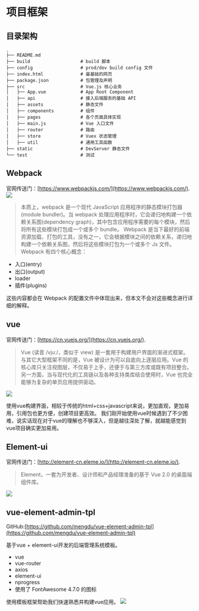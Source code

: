 # 项目框架

## 目录架构

```
.
├── README.md
├── build                   # build 脚本
├── config                  # prod/dev build config 文件
├── index.html              # 最基础的网页
├── package.json            # 包管理及声明
├── src                     # Vue.js 核心业务
│   ├── App.vue             # App Root Component
│   ├── api                 # 接入后端服务的基础 API
│   ├── assets              # 静态文件
│   ├── components          # 组件
│   ├── pages               # 各个页面具体实现
│   ├── main.js             # Vue 入口文件
│   ├── router              # 路由
│   ├── store               # Vuex 状态管理
│   ├── util                # 通用工具函数
├── static                  # DevServer 静态文件
└── test                    # 测试
```

## Webpack
官网传送门：[https://www.webpackjs.com/](https://www.webpackjs.com/).
![](http://photo-frytea.test.upcdn.net/20190318071117.png)
>本质上，webpack 是一个现代 JavaScript 应用程序的静态模块打包器(module bundler)。当 webpack 处理应用程序时，它会递归地构建一个依赖关系图(dependency graph)，其中包含应用程序需要的每个模块，然后将所有这些模块打包成一个或多个 bundle。
Webpack 是当下最好的前端资源加载、打包的工具，没有之一，它会根据模块之间的依赖关系，递归地构建一个依赖关系图，然后将这些模块打包为一个或多个 Js 文件。Webpack 有四个核心概念：

* 入口(entry)
* 出口(output)
* loader
* 插件(plugins)

这些内容都会在 Webpack 的配置文件中体现出来，但本文不会对这些概念进行详细的解释。
## vue
官网传送门：[https://cn.vuejs.org/](https://cn.vuejs.org/).
>Vue (读音 /vjuː/，类似于 view) 是一套用于构建用户界面的渐进式框架。与其它大型框架不同的是，Vue 被设计为可以自底向上逐层应用。Vue 的核心库只关注视图层，不仅易于上手，还便于与第三方库或既有项目整合。另一方面，当与现代化的工具链以及各种支持类库结合使用时，Vue 也完全能够为复杂的单页应用提供驱动。

![](http://photo-frytea.test.upcdn.net/20190318075739.png)

使用vue构建界面，相较于传统的html+css+javascript来说，更加直观，更加易用，引用包也更方便，创建项目更高效。
我们刚开始使用vue时候遇到了不少困难，说实话现在对于vue的理解也不够深入，但是越往深处了解，就越能感觉到vue项目确实更加易用。

## Element-ui
官网传送门：[http://element-cn.eleme.io/](http://element-cn.eleme.io/).
>Element，一套为开发者、设计师和产品经理准备的基于 Vue 2.0 的桌面端组件库。

![](http://photo-frytea.test.upcdn.net/20190318071914.png)

## vue-element-admin-tpl

GitHub:[https://github.com/mengdu/vue-element-admin-tpl](https://github.com/mengdu/vue-element-admin-tpl)

基于vue + element-ui开发的后端管理系统模板。

* vue
* vue-router
* axios
* element-ui
* nprogress
* 使用了 FontAwesome 4.7.0 的图标

使用模板框架帮助我们快速熟悉并构建vue应用。
![](http://photo-frytea.test.upcdn.net/20190318200833.png)
